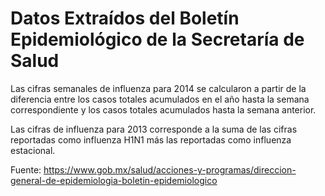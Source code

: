 # Datos Extraídos del Boletín Epidemiológico de la Secretaría de Salud

Las cifras semanales de influenza para 2014 se calcularon a partir de la diferencia entre los casos totales acumulados en el año hasta la semana correspondiente y los casos totales acumulados hasta la semana anterior.

Las cifras de influenza para 2013 corresponde a la suma de las cifras reportadas como influenza H1N1 más las reportadas como influenza estacional.

Fuente: https://www.gob.mx/salud/acciones-y-programas/direccion-general-de-epidemiologia-boletin-epidemiologico
